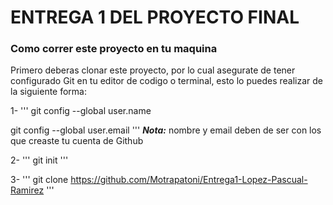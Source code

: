# ENTREGA 1 DEL PROYECTO FINAL

### Como correr este proyecto en tu maquina

Primero deberas clonar este proyecto, por lo cual asegurate de tener configurado Git en tu editor de codigo o terminal, esto lo puedes realizar de la siguiente forma:

1-
'''
git config --global user.name <nombre>

git config --global user.email <email>
'''
***Nota:*** nombre y email deben de ser con los que creaste tu cuenta de Github

2-
'''
git init
'''

3-
'''
git clone https://github.com/Motrapatoni/Entrega1-Lopez-Pascual-Ramirez
'''
